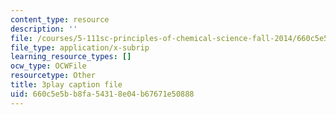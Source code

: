```yaml
---
content_type: resource
description: ''
file: /courses/5-111sc-principles-of-chemical-science-fall-2014/660c5e5bb8fa54318e04b67671e50888_pJdUR2uak2s.vtt
file_type: application/x-subrip
learning_resource_types: []
ocw_type: OCWFile
resourcetype: Other
title: 3play caption file
uid: 660c5e5b-b8fa-5431-8e04-b67671e50888
---
```

